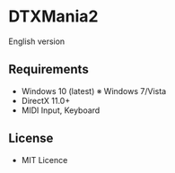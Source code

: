 # DTXMania2
English version<br/>

## Requirements
* Windows 10 (latest)  ※ Windows 7/Vista
* DirectX 11.0+
* MIDI Input, Keyboard

## License
* MIT Licence
